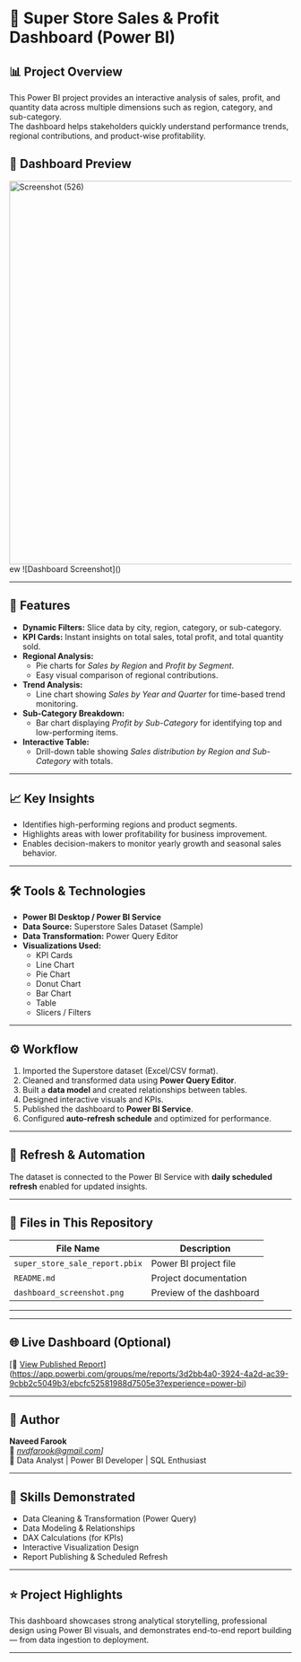 # 🧾 Super Store Sales & Profit Dashboard (Power BI)

## 📊 Project Overview
This Power BI project provides an interactive analysis of sales, profit, and quantity data across multiple dimensions such as region, category, and sub-category.  
The dashboard helps stakeholders quickly understand performance trends, regional contributions, and product-wise profitability.


## 📸 Dashboard Preview 
<img width="1564" height="683" alt="Screenshot (526)" src="https://github.com/user-attachments/assets/8dff0d59-4a16-4de0-8a3d-d4d49f0fc2b8" />
ew
![Dashboard Screenshot]()


---

## 🚀 Features
- **Dynamic Filters:** Slice data by city, region, category, or sub-category.  
- **KPI Cards:** Instant insights on total sales, total profit, and total quantity sold.  
- **Regional Analysis:**  
  - Pie charts for *Sales by Region* and *Profit by Segment*.  
  - Easy visual comparison of regional contributions.  
- **Trend Analysis:**  
  - Line chart showing *Sales by Year and Quarter* for time-based trend monitoring.  
- **Sub-Category Breakdown:**  
  - Bar chart displaying *Profit by Sub-Category* for identifying top and low-performing items.  
- **Interactive Table:**  
  - Drill-down table showing *Sales distribution by Region and Sub-Category* with totals.

---

## 📈 Key Insights
- Identifies high-performing regions and product segments.  
- Highlights areas with lower profitability for business improvement.  
- Enables decision-makers to monitor yearly growth and seasonal sales behavior.

---

## 🛠️ Tools & Technologies
- **Power BI Desktop / Power BI Service**
- **Data Source:** Superstore Sales Dataset (Sample)
- **Data Transformation:** Power Query Editor
- **Visualizations Used:**  
  - KPI Cards  
  - Line Chart  
  - Pie Chart  
  - Donut Chart  
  - Bar Chart  
  - Table  
  - Slicers / Filters

---

## ⚙️ Workflow
1. Imported the Superstore dataset (Excel/CSV format).  
2. Cleaned and transformed data using **Power Query Editor**.  
3. Built a **data model** and created relationships between tables.  
4. Designed interactive visuals and KPIs.  
5. Published the dashboard to **Power BI Service**.  
6. Configured **auto-refresh schedule** and optimized for performance.

---

## 📅 Refresh & Automation
The dataset is connected to the Power BI Service with **daily scheduled refresh** enabled for updated insights.

---

## 📁 Files in This Repository
| File Name | Description |
|------------|-------------|
| `super_store_sale_report.pbix` | Power BI project file |
| `README.md` | Project documentation |
| `dashboard_screenshot.png` | Preview of the dashboard |

---



---

## 🌐 Live Dashboard (Optional)
[🔗 [View Published Report](#)](https://app.powerbi.com/groups/me/reports/3d2bb4a0-3924-4a2d-ac39-9cbb2c5049b3/ebcfc52581988d7505e3?experience=power-bi)  


---

## 👤 Author
**Naveed Farook**  
📧 *nvdfarook@gmail.com]*  
💼 Data Analyst | Power BI Developer | SQL Enthusiast

---

## 🧠 Skills Demonstrated
- Data Cleaning & Transformation (Power Query)  
- Data Modeling & Relationships  
- DAX Calculations (for KPIs)  
- Interactive Visualization Design  
- Report Publishing & Scheduled Refresh  

---

## ⭐ Project Highlights
This dashboard showcases strong analytical storytelling, professional design using Power BI visuals, and demonstrates end-to-end report building — from data ingestion to deployment.

---

